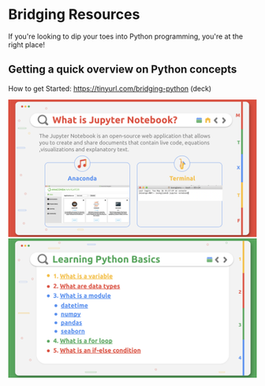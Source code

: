 # Bridging Resources
If you're looking to dip your toes into Python programming, you're at the right place!

## Getting a quick overview on Python concepts
How to get Started: https://tinyurl.com/bridging-python (deck)

![What is Jupyter Notebook?](https://github.com/jiamin-leong/bridging/blob/master/what_is_jupyter_notebook.png)
![Learning Python Basics](https://github.com/jiamin-leong/bridging/blob/master/learning_python.png)
